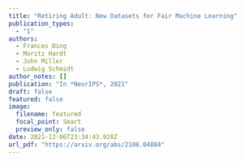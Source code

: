 ```yaml
---
title: "Retiring Adult: New Datasets for Fair Machine Learning"
publication_types:
  - "1"
authors:
  - Frances Ding
  - Moritz Hardt
  - John Miller
  - Ludwig Schmidt
author_notes: []
publication: "In *NeurIPS*, 2021"
draft: false
featured: false
image:
  filename: featured
  focal_point: Smart
  preview_only: false
date: 2021-12-06T23:34:43.928Z
url_pdf: "https://arxiv.org/abs/2108.04884"
---
```

